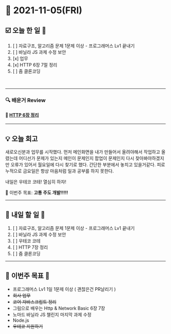 # 📆 2021-11-05(FRI)
## ☑️ 오늘 한 일 📑
1. [ ] 자료구조, 알고리즘 문제 1문제 이상 - 프로그래머스 Lv1 끝내기 
2. [ ] 바닐라 JS 과제 수정 보안
3. [x] 업무
4. [x] HTTP 6장 7절 정리 
5. [ ] 줌 클론코딩

<br>

***

### 🔍️ 배운거 Review 
#### 🌈 [HTTP 6장 정리](https://github.com/Kyuwon53/library_books_record/blob/main/HTTP%26NetworkBasic/Chapter06.md) 

***
## 💡  오늘 회고 

새로오신분과 업무를 시작했다. 먼저 메인화면을 내가 만들어서 올려야해서 작업하고 올렸는데 어디선가 문제가 있는지 메인이 문제인지 팝업이 문제인지 다시 찾아봐야하겠지만
오류가 있어서 월요일에 다시 찾기로 했다. 간단한 부분에서 놓치고 있을거같다. 피로누적으로 금요일은 항상 마음처럼 일과 공부를 하지 못한다. 

내일은 우테코 코테! 열심히 하쟈! 

🎯 이번주 목표: **고통 주도 개발!!!!!** 

***

## 🎯 내일 할 일 🎯
1. [ ] 자료구조, 알고리즘 문제 1문제 이상 - 프로그래머스 Lv1 끝내기 
2. [ ] 바닐라 JS 과제 수정 보안
3. [ ] 우테코 코테
4. [ ] HTTP 7장 정리 
5. [ ] 줌 클론코딩

***

## 🏁 이번주 목표 🏁  
- 프로그래머스 Lv1 1일 1문제 이상 ( 괜찮은건 PR날리기 )
- ~~회사 업무~~ 
- ~~코어 자바스크립트 정리~~ 
- 그림으로 배우는 Http & Network Basic 6장 7장
- 노마드 바닐라 JS 챌린지 마지막 과제 수정
- Node.js 
- ~~우테코 지원하기~~


